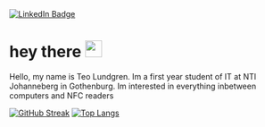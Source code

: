 <div id="badges">
  <a href="https://www.linkedin.com/in/teo-lundgren-886615255/">
    <img src="https://img.shields.io/badge/LinkedIn-blue?style=for-the-badge&logo=linkedin&logoColor=white" alt="LinkedIn Badge"/>
  </a>

</div>
<img src="https://komarev.com/ghpvc/?TeoLundgren&style=flat-square&color=blue" alt=""/>
<h1>
  hey there
  <img src="https://media.giphy.com/media/hvRJCLFzcasrR4ia7z/giphy.gif" width="30px"/>
</h1>
Hello, my name is Teo Lundgren. Im a first year student of IT at NTI Johanneberg in Gothenburg. Im interested in everything inbetween computers and NFC readers

[![GitHub Streak](http://github-readme-streak-stats.herokuapp.com?user=TeoLundgren&theme=dark)](https://git.io/streak-stats)
[![Top Langs](https://github-readme-stats.vercel.app/api/top-langs/?username=TeoLundgren&layout=compact&theme=dark&count_private=true)](https://github.com/anuraghazra/github-readme-stats)
<!---
TeoLundgen/TeoLundgen is a ✨ special ✨ repository because its `README.md` (this file) appears on your GitHub profile.
You can click the Preview link to take a look at your changes.
--->

